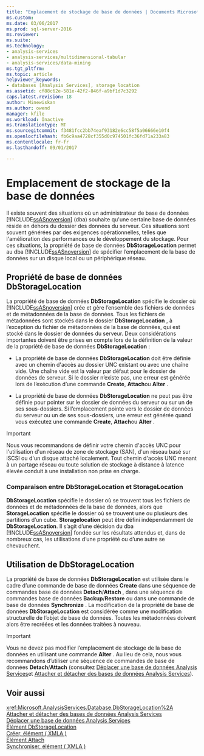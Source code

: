 ```yaml
---
title: "Emplacement de stockage de base de données | Documents Microsoft"
ms.custom: 
ms.date: 03/06/2017
ms.prod: sql-server-2016
ms.reviewer: 
ms.suite: 
ms.technology:
- analysis-services
- analysis-services/multidimensional-tabular
- analysis-services/data-mining
ms.tgt_pltfrm: 
ms.topic: article
helpviewer_keywords:
- databases [Analysis Services], storage location
ms.assetid: cf88c62e-581e-42f2-846f-a9bf1d7c3292
caps.latest.revision: 18
author: Minewiskan
ms.author: owend
manager: kfile
ms.workload: Inactive
ms.translationtype: MT
ms.sourcegitcommit: f3481fcc2bb74eaf93182e6cc58f5a06666e10f4
ms.openlocfilehash: fb6c9aa4728cf355d0c974501fc36fd71a233a83
ms.contentlocale: fr-fr
ms.lasthandoff: 09/01/2017

---
```

# <a name="database-storage-location"></a>Emplacement de stockage de la base de données
  Il existe souvent des situations où un administrateur de base de données [!INCLUDE[ssASnoversion](../../includes/ssasnoversion-md.md)] (dba) souhaite qu'une certaine base de données réside en dehors du dossier des données du serveur. Ces situations sont souvent générées par des exigences opérationnelles, telles que l'amélioration des performances ou le développement du stockage. Pour ces situations, la propriété de base de données **DbStorageLocation** permet au dba [!INCLUDE[ssASnoversion](../../includes/ssasnoversion-md.md)] de spécifier l’emplacement de la base de données sur un disque local ou un périphérique réseau.  
  
## <a name="dbstoragelocation-database-property"></a>Propriété de base de données DbStorageLocation  
 La propriété de base de données **DbStorageLocation** spécifie le dossier où [!INCLUDE[ssASnoversion](../../includes/ssasnoversion-md.md)] crée et gère l’ensemble des fichiers de données et de métadonnées de la base de données. Tous les fichiers de métadonnées sont stockés dans le dossier **DbStorageLocation** , à l’exception du fichier de métadonnées de la base de données, qui est stocké dans le dossier de données du serveur. Deux considérations importantes doivent être prises en compte lors de la définition de la valeur de la propriété de base de données **DbStorageLocation** :  
  
-   La propriété de base de données **DbStorageLocation** doit être définie avec un chemin d'accès au dossier UNC existant ou avec une chaîne vide. Une chaîne vide est la valeur par défaut pour le dossier de données de serveur. Si le dossier n’existe pas, une erreur est générée lors de l’exécution d’une commande **Create**, **Attach**ou **Alter** .  
  
-   La propriété de base de données **DbStorageLocation** ne peut pas être définie pour pointer sur le dossier de données du serveur ou sur un de ses sous-dossiers. Si l’emplacement pointe vers le dossier de données du serveur ou un de ses sous-dossiers, une erreur est générée quand vous exécutez une commande **Create**, **Attach**ou **Alter** .  
  
> [!IMPORTANT]  
>  Nous vous recommandons de définir votre chemin d'accès UNC pour l'utilisation d'un réseau de zone de stockage (SAN), d'un réseau basé sur iSCSI ou d'un disque attaché localement. Tout chemin d'accès UNC menant à un partage réseau ou toute solution de stockage à distance à latence élevée conduit à une installation non prise en charge.  
  
### <a name="dbstoragelocation-compared-to-storagelocation"></a>Comparaison entre DbStorageLocation et StorageLocation  
 **DbStorageLocation** spécifie le dossier où se trouvent tous les fichiers de données et de métadonnées de la base de données, alors que **StorageLocation** spécifie le dossier où se trouvent une ou plusieurs des partitions d’un cube. **Storagelocation** peut être défini indépendamment de **DbStorageLocation**. Il s’agit d’une décision du dba [!INCLUDE[ssASnoversion](../../includes/ssasnoversion-md.md)] fondée sur les résultats attendus et, dans de nombreux cas, les utilisations d’une propriété ou d’une autre se chevauchent.  
  
## <a name="dbstoragelocation-usage"></a>Utilisation de DbStorageLocation  
 La propriété de base de données **DbStorageLocation** est utilisée dans le cadre d’une commande de base de données **Create** dans une séquence de commandes base de données **Detach**/**Attach** , dans une séquence de commandes base de données **Backup**/**Restore** ou dans une commande de base de données **Synchronize** . La modification de la propriété de base de données **DbStorageLocation** est considérée comme une modification structurelle de l’objet de base de données. Toutes les métadonnées doivent alors être recréées et les données traitées à nouveau.  
  
> [!IMPORTANT]  
>  Vous ne devez pas modifier l’emplacement de stockage de la base de données en utilisant une commande **Alter** . Au lieu de cela, nous vous recommandons d’utiliser une séquence de commandes de base de données **Detach**/**Attach** (consultez [Déplacer une base de données Analysis Services](../../analysis-services/multidimensional-models/move-an-analysis-services-database.md)et [Attacher et détacher des bases de données Analysis Services](../../analysis-services/multidimensional-models/attach-and-detach-analysis-services-databases.md)).  
  
## <a name="see-also"></a>Voir aussi  
 <xref:Microsoft.AnalysisServices.Database.DbStorageLocation%2A>   
 [Attacher et détacher des bases de données Analysis Services](../../analysis-services/multidimensional-models/attach-and-detach-analysis-services-databases.md)   
 [Déplacer une base de données Analysis Services](../../analysis-services/multidimensional-models/move-an-analysis-services-database.md)   
 [Élément DbStorageLocation](../../analysis-services/xmla/xml-elements-properties/dbstoragelocation-element.md)   
 [Créer, élément &#40; XMLA &#41;](../../analysis-services/xmla/xml-elements-commands/create-element-xmla.md)   
 [Élément Attach](../../analysis-services/xmla/xml-elements-commands/attach-element.md)   
 [Synchroniser, élément &#40; XMLA &#41;](../../analysis-services/xmla/xml-elements-commands/synchronize-element-xmla.md)  
  
  

